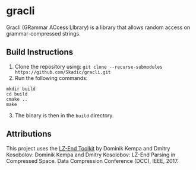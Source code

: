 # gracli

Gracli (GRammar ACcess LIbrary) is a library that allows random access on grammar-compressed strings.

## Build Instructions

1. Clone the repository using: `git clone --recurse-submodules https://github.com/Skadic/gracli.git`
2. Run the following commands: 
```
mkdir build
cd build
cmake ..
make
```
3. The binary is then in the `build` directory.

## Attributions

This project uses the [LZ-End Toolkit](https://github.com/dominikkempa/lz-end-toolkit) by Dominik Kempa and Dmitry Kosobolov:
Dominik Kempa and Dmitry Kosolobov: LZ-End Parsing in Compressed Space. Data Compression Conference (DCC), IEEE, 2017.
